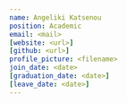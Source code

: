 ```yaml
---
name: Angeliki Katsenou
position: Academic
email: <mail>
[website: <url>]
[github: <url>]
profile_picture: <filename>
join_date: <date>
[graduation_date: <date>]
[leave_date: <date>]
---
```


<biography>